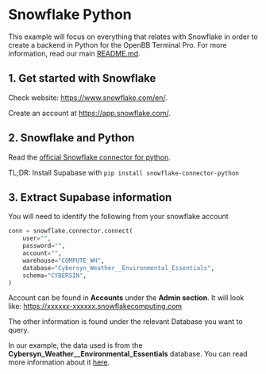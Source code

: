 # Snowflake Python

This example will focus on everything that relates with Snowflake in order to create a backend in Python for the OpenBB Terminal Pro. For more information, read our main [README.md](/README.md).

## 1. Get started with Snowflake

Check website: https://www.snowflake.com/en/.

Create an account at https://app.snowflake.com/.

## 2. Snowflake and Python

Read the [official Snowflake connector for python](https://docs.snowflake.com/en/developer-guide/python-connector/python-connector).

TL;DR: Install Supabase with `pip install snowflake-connector-python`

## 3. Extract Supabase information

You will need to identify the following from your snowflake account

```python
conn = snowflake.connector.connect(
    user="",
    password="",
    account="",
    warehouse="COMPUTE_WH",
    database="Cybersyn_Weather__Environmental_Essentials",
    schema="CYBERSIN",
)
```

Account can be found in **Accounts** under the **Admin section**. It will look like: https://xxxxxx-xxxxxx.snowflakecomputing.com

The other information is found under the relevant Database you want to query.

In our example, the data used is from the **Cybersyn_Weather__Environmental_Essentials** database. You can read more information about it [here](https://app.snowflake.com/marketplace/listing/GZTSZAS2KIM/cybersyn-inc-cybersyn-weather-environmental-essentials?search=cybersin&sortBy=relevant&pricing=free).
